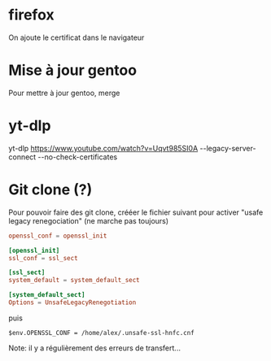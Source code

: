 #  firefox
On ajoute le certificat dans le navigateur

# Mise à jour gentoo
Pour mettre à jour gentoo, merge

# yt-dlp

yt-dlp https://www.youtube.com/watch?v=Uqvt985SI0A --legacy-server-connect  --no-check-certificates

# Git clone (?)
Pour pouvoir faire des git clone, crééer le fichier suivant pour activer "usafe legacy renegociation" (ne marche pas toujours)

```~/.unsafe-ssl-hnfc.cnf
openssl_conf = openssl_init

[openssl_init]
ssl_conf = ssl_sect

[ssl_sect]
system_default = system_default_sect

[system_default_sect]
Options = UnsafeLegacyRenegotiation
```
puis

    $env.OPENSSL_CONF = /home/alex/.unsafe-ssl-hnfc.cnf

Note: il y a régulièrement des erreurs de transfert...
